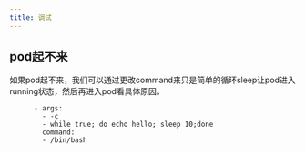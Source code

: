 ```yaml
---
title: 调试
---
```


## pod起不来

如果pod起不来，我们可以通过更改command来只是简单的循环sleep让pod进入
running状态，然后再进入pod看具体原因。

```
      - args:
        - -c
        - while true; do echo hello; sleep 10;done
        command:
        - /bin/bash
```